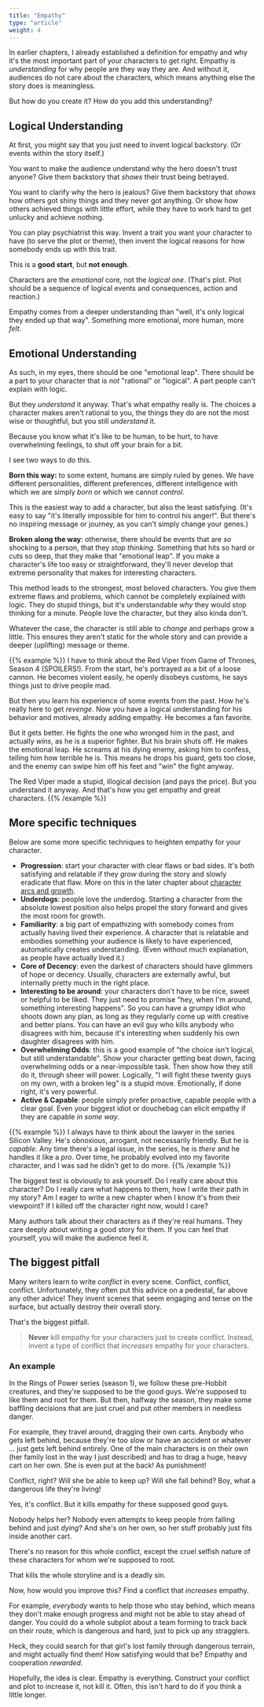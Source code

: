 ```yaml
---
title: "Empathy"
type: "article"
weight: 4
---
```


In earlier chapters, I already established a definition for empathy and why it's the most important part of your characters to get right. Empathy is _understanding_ for why people are they way they are. And without it, audiences do not care about the characters, which means anything else the story does is meaningless.

But how do you create it? How do you add this understanding?

## Logical Understanding

At first, you might say that you just need to invent logical backstory. (Or events within the story itself.)

You want to make the audience understand why the hero doesn't trust anyone? Give them backstory that _shows_ their trust being betrayed.

You want to clarify why the hero is jealous? Give them backstory that _shows_ how others got shiny things and they never got anything. Or show how others achieved things with little effort, while they have to work hard to get unlucky and achieve nothing.

You can play psychiatrist this way. Invent a trait you want your character to have (to serve the plot or theme), then invent the logical reasons for how somebody ends up with this trait.

This is a **good start**, but **not enough**.

Characters are the _emotional_ core, not the _logical one_. (That's plot. Plot should be a sequence of logical events and consequences, action and reaction.)

Empathy comes from a deeper understanding than "well, it's only logical they ended up that way". Something more emotional, more human, more _felt_.

## Emotional Understanding

As such, in my eyes, there should be one "emotional leap". There should be a part to your character that is _not_ "rational" or "logical". A part people can't explain with logic.

But they _understand_ it anyway. That's what empathy really is. The choices a character makes aren't rational to you, the things they do are not the most wise or thoughtful, but you still _understand_ it.

Because you know what it's like to be human, to be hurt, to have overwhelming feelings, to shut off your brain for a bit.

I see two ways to do this.

**Born this way:** to some extent, humans are simply ruled by genes. We have different personalities, different preferences, different intelligence with which we are simply _born_ or which we cannot _control_.

This is the easiest way to add a character, but also the least satisfying. (It's easy to say "it's literally impossible for him to control his anger!". But there's no inspiring message or journey, as you can't simply change your genes.)

**Broken along the way**: otherwise, there should be events that are _so_ shocking to a person, that they _stop thinking_. Something that hits so hard or cuts so deep, that they make that "emotional leap". If you make a character's life too easy or straightforward, they'll never develop that extreme personality that makes for interesting characters.

This method leads to the strongest, most beloved characters. You give them extreme flaws and problems, which cannot be completely explained with logic. They do stupid things, but it's understandable _why_ they would stop thinking for a minute. People love the character, but they also kinda don't. 

Whatever the case, the character is still able to _change_ and perhaps grow a little. This ensures they aren't static for the whole story and can provide a deeper (uplifting) message or theme.

{{% example %}}
I have to think about the Red Viper from Game of Thrones, Season 4 (SPOILERS!). From the start, he's portrayed as a bit of a loose cannon. He becomes violent easily, he openly disobeys customs, he says things just to drive people mad. 

But then you learn his experience of some events from the past. How he's really here to get _revenge_. Now you have a logical understanding for his behavior and motives, already adding empathy. He becomes a fan favorite.

But it gets better. He fights the one who wronged him in the past, and actually _wins_, as he is a superior fighter. But his brain shuts off. He makes the emotional leap. He screams at his dying enemy, asking him to confess, telling him how terrible he is. This means he drops his guard, gets too close, and the enemy can swipe him off his feet and "win" the fight anyway.

The Red Viper made a stupid, illogical decision (and pays the price). But you understand it anyway. And that's how you get empathy and great characters.
{{% /example %}}

## More specific techniques

Below are some more specific techniques to heighten empathy for your character.

* **Progression**: start your character with clear flaws or bad sides. It's both satisfying and relatable if they _grow_ during the story and slowly eradicate that flaw. More on this in the later chapter about [character arcs and growth](../arcs-and-growth).
* **Underdogs**: people love the underdog. Starting a character from the absolute lowest position also helps propel the story forward and gives the most room for growth.
* **Familiarity**: a big part of empathizing with somebody comes from actually having lived their experience. A character that is relatable and embodies something your audience is likely to have experienced, automatically creates understanding. (Even without much explanation, as people have actually lived it.)
* **Core of Decency**: even the darkest of characters should have glimmers of hope or decency. Usually, characters are externally awful, but internally pretty much in the right place.
* **Interesting to be around**: your characters don't have to be nice, sweet or helpful to be liked. They just need to promise "hey, when I'm around, something interesting happens". So you can have a grumpy idiot who shoots down any plan, as long as they regularly come up with creative and better plans. You can have an evil guy who kills anybody who disagrees with him, because it's interesting when suddenly his own daughter disagrees with him.
* **Overwhelming Odds**: this is a good example of "the choice isn't logical, but still understandable". Show your character getting beat down, facing overwhelming odds or a near-impossible task. Then show how they still do it, through sheer will power. Logically, "I will fight these twenty guys on my own, with a broken leg" is a stupid move. Emotionally, if done right, it's very powerful.
* **Active & Capable**: people simply prefer proactive, capable people with a clear goal. Even your biggest idiot or douchebag can elicit empathy if they are capable _in some way_.

{{% example %}}
I always have to think about the lawyer in the series Silicon Valley. He's obnoxious, arrogant, not necessarily friendly. But he is _capable_. Any time there's a legal issue, in the series, he is _there_ and he handles it like a _pro_. Over time, he probably evolved into my favorite character, and I was sad he didn't get to do more.
{{% /example %}}

The biggest test is obviously to ask yourself. Do I really care about this character? Do I really care what happens to them, how I write their path in my story? Am I eager to write a new chapter when I know it's from their viewpoint? If I killed off the character right now, would I care?

Many authors talk about their characters as if they're real humans. They care deeply about writing a good story for them. If you can feel that yourself, you will make the audience feel it.

## The biggest pitfall

Many writers learn to write _conflict_ in every scene. Conflict, conflict, conflict. Unfortunately, they often put this advice on a pedestal, far above any other advice! They invent scenes that seem engaging and tense on the surface, but actually destroy their overall story.

That's the biggest pitfall.

> **Never** kill empathy for your characters just to create conflict. Instead, invent a type of conflict that _increases_ empathy for your characters.

### An example

In the Rings of Power series (season 1), we follow these pre-Hobbit creatures, and they're supposed to be the good guys. We're supposed to like them and root for them. But then, halfway the season, they make some baffling decisions that are just cruel and put other members in needless danger. 

For example, they travel around, dragging their own carts. Anybody who gets left behind, because they're too slow or have an accident or whatever ... just gets left behind entirely. One of the main characters is on their own (her family lost in the way I just described) and has to drag a huge, heavy cart on her own. She is even put at the back! As punishment!

Conflict, right? Will she be able to keep up? Will she fall behind? Boy, what a dangerous life they're living!

Yes, it's conflict. But it kills empathy for these supposed good guys. 

Nobody helps her? Nobody even attempts to keep people from falling behind and just _dying_? And she's on her own, so her stuff probably just fits inside another cart. 

There's no reason for this whole conflict, except the cruel selfish nature of these characters for whom we're supposed to root.

That kills the whole storyline and is a deadly sin.

Now, how would you improve this? Find a conflict that _increases_ empathy. 

For example, _everybody_ wants to help those who stay behind, which means they don't make enough progress and might not be able to stay ahead of danger. You could do a whole subplot about a team forming to track back on their route, which is dangerous and hard, just to pick up any stragglers. 

Heck, they could search for that girl's lost family through dangerous terrain, and might actually find them! How satisfying would that be? Empathy and cooperation _rewarded_.

Hopefully, the idea is clear. Empathy is everything. Construct your conflict and plot to increase it, not kill it. Often, this isn't hard to do if you think a little longer.